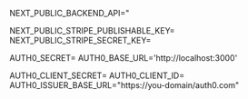 NEXT_PUBLIC_BACKEND_API="

NEXT_PUBLIC_STRIPE_PUBLISHABLE_KEY=
NEXT_PUBLIC_STRIPE_SECRET_KEY=

AUTH0_SECRET=
AUTH0_BASE_URL='http://localhost:3000'

AUTH0_CLIENT_SECRET=
AUTH0_CLIENT_ID=
AUTH0_ISSUER_BASE_URL="https://you-domain/auth0.com"
